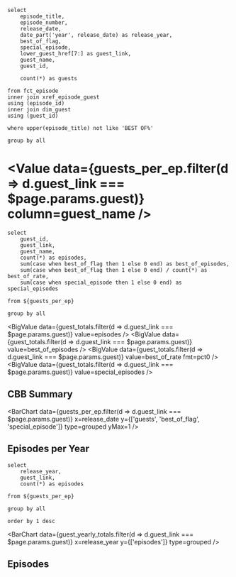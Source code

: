 ```guests_per_ep
select 
    episode_title, 
    episode_number, 
    release_date, 
    date_part('year', release_date) as release_year,
    best_of_flag, 
    special_episode,
    lower_guest_href[7:] as guest_link, 
    guest_name,
    guest_id,

    count(*) as guests

from fct_episode 
inner join xref_episode_guest
using (episode_id)
inner join dim_guest
using (guest_id)

where upper(episode_title) not like 'BEST OF%'

group by all
```
# <Value data={guests_per_ep.filter(d => d.guest_link === $page.params.guest)} column=guest_name />

```guest_totals
select 
    guest_id,
    guest_link, 
    guest_name,
    count(*) as episodes,
    sum(case when best_of_flag then 1 else 0 end) as best_of_episodes,
    sum(case when best_of_flag then 1 else 0 end) / count(*) as best_of_rate,
    sum(case when special_episode then 1 else 0 end) as special_episodes

from ${guests_per_ep}

group by all
```

<BigValue data={guest_totals.filter(d => d.guest_link === $page.params.guest)} value=episodes />
<BigValue data={guest_totals.filter(d => d.guest_link === $page.params.guest)} value=best_of_episodes />
<BigValue data={guest_totals.filter(d => d.guest_link === $page.params.guest)} value=best_of_rate fmt=pct0 />
<BigValue data={guest_totals.filter(d => d.guest_link === $page.params.guest)} value=special_episodes />

## CBB Summary

<BarChart 
    data={guests_per_ep.filter(d => d.guest_link === $page.params.guest)} 
    x=release_date 
    y={['guests', 'best_of_flag', 'special_episode']} 
    type=grouped
    yMax=1
/>

## Episodes per Year 

```guest_yearly_totals
select 
    release_year,
    guest_link, 
    count(*) as episodes

from ${guests_per_ep}

group by all

order by 1 desc
```

<BarChart 
    data={guest_yearly_totals.filter(d => d.guest_link === $page.params.guest)} 
    x=release_year
    y={['episodes']}
    type=grouped
/>

## Episodes 

<DataTable data="{guests_per_ep.filter(d => d.guest_link === $page.params.guest)}" >
    <Column id="episode_title" />
    <Column id="episode_number" />
    <Column id="release_date" />
    <Column id="guest_name" />
    <Column id="best_of_flag" />
    <Column id="special_episode" />
</DataTable>



